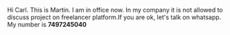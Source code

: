 
Hi Carl. This is Martin. I am in office now. In my company it is not allowed to discuss project on freelancer platform.If you are ok, let's talk on whatsapp. My number is **7497245040**
